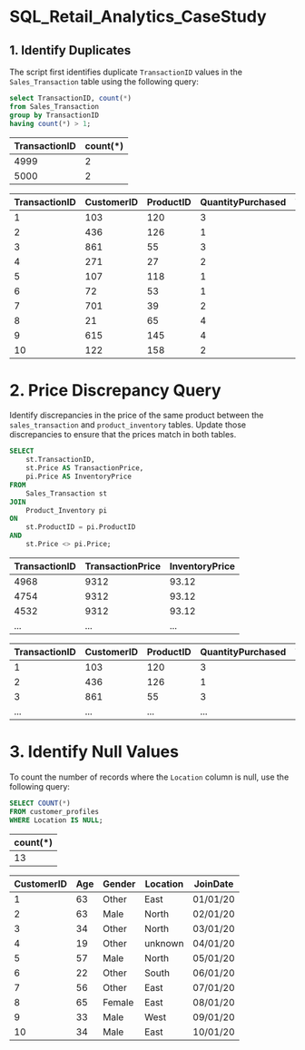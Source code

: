 # SQL_Retail_Analytics_CaseStudy

## 1. Identify Duplicates

The script first identifies duplicate `TransactionID` values in the `Sales_Transaction` table using the following query:

````sql
select TransactionID, count(*)
from Sales_Transaction
group by TransactionID
having count(*) > 1;
````

| TransactionID | count(*) |
|---------------|----------|
| 4999          | 2        |
| 5000          | 2        |

| TransactionID | CustomerID | ProductID | QuantityPurchased | TransactionDate | Price |
|---------------|------------|-----------|-------------------|-----------------|-------|
| 1             | 103        | 120       | 3                 | 2023-01-01      | 30.43 |
| 2             | 436        | 126       | 1                 | 2023-01-01      | 15.19 |
| 3             | 861        | 55        | 3                 | 2023-01-01      | 67.76 |
| 4             | 271        | 27        | 2                 | 2023-01-01      | 65.77 |
| 5             | 107        | 118       | 1                 | 2023-01-01      | 14.55 |
| 6             | 72         | 53        | 1                 | 2023-01-01      | 26.27 |
| 7             | 701        | 39        | 2                 | 2023-01-01      | 95.92 |
| 8             | 21         | 65        | 4                 | 2023-01-01      | 17.19 |
| 9             | 615        | 145       | 4                 | 2023-01-01      | 66.00 |
| 10            | 122        | 158       | 2                 | 2023-01-01      | 22.27 |

# 2. Price Discrepancy Query

Identify discrepancies in the price of the same product between the `sales_transaction` and `product_inventory` tables. Update those discrepancies to ensure that the prices match in both tables.

```sql
SELECT 
    st.TransactionID, 
    st.Price AS TransactionPrice, 
    pi.Price AS InventoryPrice 
FROM 
    Sales_Transaction st 
JOIN 
    Product_Inventory pi 
ON 
    st.ProductID = pi.ProductID 
AND 
    st.Price <> pi.Price;
```

| TransactionID | TransactionPrice | InventoryPrice |
|---------------|------------------|----------------|
| 4968          | 9312             | 93.12          |
| 4754          | 9312             | 93.12          |
| 4532          | 9312             | 93.12          |
| ...           | ...              | ...            |

| TransactionID | CustomerID | ProductID | QuantityPurchased | TransactionDate | Price |
|---------------|------------|-----------|-------------------|-----------------|-------|
| 1             | 103        | 120       | 3                 | 2023-01-01      | 30.43 |
| 2             | 436        | 126       | 1                 | 2023-01-01      | 15.19 |
| 3             | 861        | 55        | 3                 | 2023-01-01      | 67.76 |
| ...           | ...        | ...       | ...               | ...             | ...   |

# 3. Identify Null Values

To count the number of records where the `Location` column is null, use the following query:

```sql
SELECT COUNT(*) 
FROM customer_profiles 
WHERE Location IS NULL;
```
| count(*) |
|----------|
|       13 |

| CustomerID | Age | Gender | Location | JoinDate  |
|------------|-----|--------|----------|-----------|
| 1          | 63  | Other  | East     | 01/01/20  |
| 2          | 63  | Male   | North    | 02/01/20  |
| 3          | 34  | Other  | North    | 03/01/20  |
| 4          | 19  | Other  | unknown  | 04/01/20  |
| 5          | 57  | Male   | North    | 05/01/20  |
| 6          | 22  | Other  | South    | 06/01/20  |
| 7          | 56  | Other  | East     | 07/01/20  |
| 8          | 65  | Female | East     | 08/01/20  |
| 9          | 33  | Male   | West     | 09/01/20  |
| 10         | 34  | Male   | East     | 10/01/20  |


